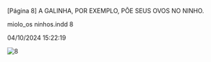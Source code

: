 [Página 8]
A GALINHA, POR EXEMPLO,
PÕE SEUS OVOS NO NINHO.

miolo_os ninhos.indd 8

04/10/2024 15:22:19

![8](./img/page_8-01.jpg)
